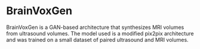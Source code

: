 # BrainVoxGen
BrainVoxGen is a GAN-based architecture that synthesizes MRI volumes from ultrasound volumes. The model used is a modified pix2pix architecture and was trained on a small dataset of paired ultrasound and MRI volumes.

